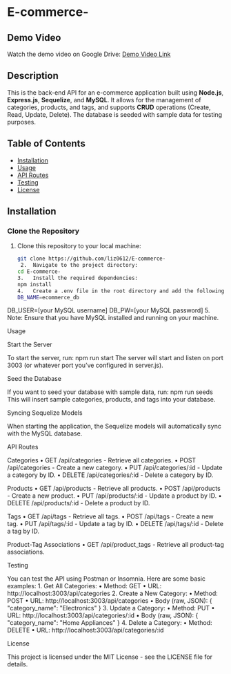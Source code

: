 # E-commerce-
## Demo Video

Watch the demo video on Google Drive: [Demo Video Link](https://drive.google.com/file/d/1a5uP69ZPcCrZEfqUOVP2DSf1oiX7U2lO/view?usp=sharing)
## Description
This is the back-end API for an e-commerce application built using **Node.js**, **Express.js**, **Sequelize**, and **MySQL**. It allows for the management of categories, products, and tags, and supports **CRUD** operations (Create, Read, Update, Delete). The database is seeded with sample data for testing purposes.

## Table of Contents
- [Installation](#installation)
- [Usage](#usage)
- [API Routes](#api-routes)
- [Testing](#testing)
- [License](#license)

## Installation

### Clone the Repository
1. Clone this repository to your local machine:
   ```bash
   git clone https://github.com/liz0612/E-commerce-
   	2.	Navigate to the project directory:
   cd E-commerce-
   3.	Install the required dependencies:
   npm install
   4.	Create a .env file in the root directory and add the following variables:
   DB_NAME=ecommerce_db
DB_USER=[your MySQL username]
DB_PW=[your MySQL password]
	5.	Note: Ensure that you have MySQL installed and running on your machine.

Usage

Start the Server

To start the server, run: npm run start
The server will start and listen on port 3003 (or whatever port you’ve configured in server.js).

Seed the Database

If you want to seed your database with sample data, run: npm run seeds 
This will insert sample categories, products, and tags into your database.

Syncing Sequelize Models

When starting the application, the Sequelize models will automatically sync with the MySQL database.

API Routes

Categories
	•	GET /api/categories - Retrieve all categories.
	•	POST /api/categories - Create a new category.
	•	PUT /api/categories/:id - Update a category by ID.
	•	DELETE /api/categories/:id - Delete a category by ID.

Products
	•	GET /api/products - Retrieve all products.
	•	POST /api/products - Create a new product.
	•	PUT /api/products/:id - Update a product by ID.
	•	DELETE /api/products/:id - Delete a product by ID.

Tags
	•	GET /api/tags - Retrieve all tags.
	•	POST /api/tags - Create a new tag.
	•	PUT /api/tags/:id - Update a tag by ID.
	•	DELETE /api/tags/:id - Delete a tag by ID.

Product-Tag Associations
	•	GET /api/product_tags - Retrieve all product-tag associations.

Testing

You can test the API using Postman or Insomnia. Here are some basic examples:
	1.	Get All Categories:
	•	Method: GET
	•	URL: http://localhost:3003/api/categories
	2.	Create a New Category:
	•	Method: POST
	•	URL: http://localhost:3003/api/categories
	•	Body (raw, JSON): {
  "category_name": "Electronics"
}
	3.	Update a Category:
	•	Method: PUT
	•	URL: http://localhost:3003/api/categories/:id
	•	Body (raw, JSON): {
  "category_name": "Home Appliances"
}
	4.	Delete a Category:
	•	Method: DELETE
	•	URL: http://localhost:3003/api/categories/:id

License

This project is licensed under the MIT License - see the LICENSE file for details.
